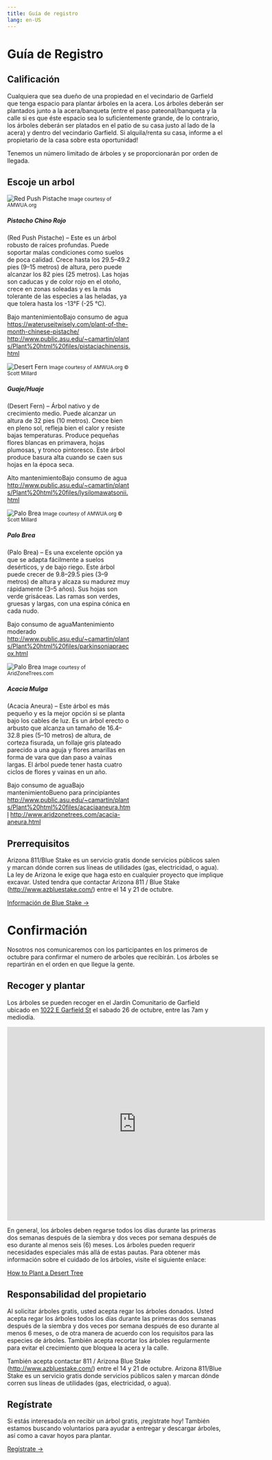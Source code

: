 ```yaml
---
title: Guía de registro
lang: en-US
---
```


# Guía de Registro

<contact/>

## Calificación
Cualquiera que sea dueño de una propiedad en el vecindario de Garfield que tenga espacio para plantar árboles en la acera. Los árboles deberán ser plantados junto a la acera/banqueta (entre el paso pateonal/banqueta y la calle si es que éste espacio sea lo suficientemente grande, de lo contrario, los árboles deberán ser platados en el patio de su casa justo al lado de la acera) y dentro del vecindario Garfield. Si alquila/renta su casa, informe a el propietario de la casa sobre esta oportunidad!

<div class="alert alert-warning">Tenemos un número limitado de árboles y se proporcionarán por orden de llegada.</div>

## Escoje un arbol

<div class="container">
  <div class="row mb-2 mt-2">
    <div class="col-sm mt-2">
      <div class="card" style="width: 18rem;">
        <img src="http://www.amwua.org/plants/pictures/pistacia_chinensis_4.jpg" class="card-img-top" alt="Red Push Pistache">
        <small class="text-muted ml-2">Image courtesy of AMWUA.org</small>
        <div class="card-body">
          <h5 class="card-title">Pistacho Chino Rojo</h5>
          <p class="card-text">
             (Red Push Pistache) – Este es un árbol robusto de raíces profundas. Puede soportar malas condiciones como suelos de poca calidad. Crece hasta los 29.5–49.2 pies (9–15 metros) de altura, pero puede alcanzar los 82 pies (25 metros). Las hojas son caducas y de color rojo en el otoño, crece en zonas soleadas y es la más tolerante de las especies a las heladas, ya que tolera hasta los -13°F (-25 °C).
            <div>
              <span class="badge badge-success m-1">Bajo mantenimiento</span><span class="badge badge-success m-1">Bajo consumo de agua</span>
            </div>
            <a href="https://wateruseitwisely.com/plant-of-the-month-chinese-pistache/" target="_blank">https://wateruseitwisely.com/plant-of-the-month-chinese-pistache/</a>
            <a href="http://www.public.asu.edu/~camartin/plants/Plant%20html%20files/pistaciachinensis.html" target="_blank">http://www.public.asu.edu/~camartin/plants/Plant%20html%20files/pistaciachinensis.html</a>
          </p>
        </div>
      </div>
    </div>
    <div class="col-sm mt-2">
      <div class="card" style="width: 18rem;">
        <img src="http://www.amwua.org/plants/pictures/sm_l_microphylla_v._thornberi_1.jpg" class="card-img-top" alt="Desert Fern">
        <small class="text-muted ml-2">Image courtesy of AMWUA.org © Scott Millard</small>
        <div class="card-body">
          <h5 class="card-title"> Guaje/Huaje </h5>
          <p class="card-text">
           (Desert Fern) – Árbol nativo y de crecimiento medio. Puede alcanzar un altura de 32 pies (10 metros). Crece bien en pleno sol,  refleja bien el calor y resiste bajas temperaturas. Produce pequeñas flores blancas en primavera, hojas plumosas, y tronco  pintoresco. Este árbol produce basura alta cuando se caen sus hojas en la época seca.
            <div>
              <span class="badge badge-danger m-1">Alto mantenimiento</span><span class="badge badge-success m-1">Bajo consumo de agua</span>
            </div>
            <a href="http://www.public.asu.edu/~camartin/plants/Plant%20html%20files/lysilomawatsonii.html" target="_blank">http://www.public.asu.edu/~camartin/plants/Plant%20html%20files/lysilomawatsonii.html</a>
          </p>
        </div>
      </div>
    </div>
    <div class="col-sm mt-2">
      <div class="card" style="width: 18rem;">
        <img src="http://www.amwua.org/plants/pictures/sm_c_praecox_1.jpg" class="card-img-top" alt="Palo Brea">
        <small class="text-muted ml-2">Image courtesy of AMWUA.org © Scott Millard</small>
        <div class="card-body">
          <h5 class="card-title">Palo Brea</h5>
          <p class="card-text">
            (Palo Brea) – Es una excelente opción ya que se adapta fácilmente a suelos desérticos, y de bajo riego. Este árbol puede crecer de 9.8–29.5 pies (3–9 metros) de altura y alcaza su madurez muy rápidamente (3–5 años). Sus hojas son verde grisáceas. Las ramas son verdes, gruesas y largas, con una espina cónica en cada nudo.
            <div>
              <span class="badge badge-success m-1">Bajo consumo de agua</span><span class="badge badge-warning m-1">Mantenimiento moderado</span>
            </div>
            <a href="http://www.public.asu.edu/~camartin/plants/Plant%20html%20files/parkinsoniapraecox.html" target="_blank">http://www.public.asu.edu/~camartin/plants/Plant%20html%20files/parkinsoniapraecox.html</a>
          </p>
        </div>
      </div>
    </div>
    <div class="col-sm mt-2">
      <div class="card" style="width: 18rem;">
        <img src="http://www.aridzonetrees.com/images/dsc00429.jpg?crc=523800267" class="card-img-top" alt="Palo Brea">
        <small class="text-muted ml-2">Image courtesy of AridZoneTrees.com</small>
        <div class="card-body">
          <h5 class="card-title">Acacia Mulga</h5>
          <p class="card-text">
            (Acacia Aneura) – Este árbol es más pequeño y es la mejor opción si se planta bajo los cables de luz. Es un árbol erecto o arbusto que alcanza un tamaño de 16.4–32.8 pies (5–10 metros) de altura, de corteza fisurada, un follaje gris plateado parecido a una aguja y flores amarillas en forma de vara que dan paso a vainas largas. El árbol puede tener hasta cuatro ciclos de flores y vainas en un año.
            <div>
              <span class="badge badge-success m-1">Bajo consumo de agua</span><span class="badge badge-success m-1">Bajo mantenimiento</span><span class="badge badge-success m-1">Bueno para principiantes</span>
            </div>
            <a href="http://www.public.asu.edu/~camartin/plants/Plant%20html%20files/acaciaaneura.html" target="_blank">http://www.public.asu.edu/~camartin/plants/Plant%20html%20files/acaciaaneura.html</a>
            <a href="http://www.aridzonetrees.com/acacia-aneura.html" target="_blank">http://www.aridzonetrees.com/acacia-aneura.html</a>
          </p>
        </div>
      </div>
    </div>

  </div>
</div>

## Prerrequisitos
Arizona 811/Blue Stake es un servicio gratis donde servicios públicos salen y marcan dónde corren sus líneas de utilidades (gas, electricidad, o agua). La ley de Arizona le exige que haga esto en cualquier proyecto que implique excavar. Usted tendra que contactar Arizona 811 / Blue Stake (<http://www.azbluestake.com/>) entre el 14 y 21 de octubre.  

<a href='/bluestake.html' class='button'>Información de Blue Stake →</a>

# Confirmación
Nosotros nos comunicaremos con los participantes en los primeros de octubre para confirmar el numero de arboles que recibirán. Los árboles se repartirán en el orden en que llegue la gente.  

## Recoger y plantar
Los árboles se pueden recoger en el Jardín Comunitario de Garfield ubicado en [1022 E Garfield St](https://goo.gl/maps/GPhamjwMag4xHzJ38)  el sabado 26 de octubre, entre las 7am y mediodía.

<iframe src="https://www.google.com/maps/embed?pb=!1m18!1m12!1m3!1d416.0840550166744!2d-112.06033062160766!3d33.4578395525165!2m3!1f0!2f0!3f0!3m2!1i1024!2i768!4f13.1!3m3!1m2!1s0x872b13e4c4ee41c1%3A0x8618ef33b7b18eef!2sGarfield+Community+Garden!5e0!3m2!1sen!2sus!4v1566150316405!5m2!1sen!2sus" width="600" height="450" frameborder="0" style="border:0" allowfullscreen></iframe>

En general, los árboles deben regarse todos los días durante las primeras dos semanas después de la siembra y dos veces por semana después de eso durante al menos seis (6) meses. Los árboles pueden requerir necesidades especiales más allá de estas pautas. Para obtener más información sobre el cuidado de los árboles, visite el siguiente enlace:

[How to Plant a Desert Tree](https://www.desertharvesters.org/native-tree-information/how-to-plant-a-desert-tree/)

## Responsabilidad del propietario
Al solicitar árboles gratis, usted acepta regar los árboles donados. Usted acepta regar los árboles todos los días durante las primeras dos semanas después de la siembra y dos veces por semana después de eso durante al menos 6 meses, o de otra manera de acuerdo con los requisitos para las especies de árboles. También acepta recortar los árboles regularmente para evitar el crecimiento que bloquea la acera y la calle.

También acepta contactar 811 / Arizona Blue Stake (<http://www.azbluestake.com/>) entre el 14 y 21 de octubre.  Arizona 811/Blue Stake es un servicio gratis donde servicios públicos salen y marcan dónde corren sus líneas de utilidades (gas, electricidad, o agua).

## Regístrate
Si estás interesado/a en recibir un árbol gratis, ¡regístrate hoy! También estamos buscando voluntarios para ayudar a entregar y descargar árboles, así como a cavar hoyos para plantar.

<a href='https://docs.google.com/forms/d/e/1FAIpQLSdALXomGNphDKETxHzmwJW6RSXbVLZv_g4VCPu2Bc3aadtKDA/viewform' target='_blank' class='button'>Regístrate →</a>
<Footer/>
<style lang='stylus'>
.button 
    display: inline-block
    font-size: 1.2rem
    color: #fff
    background-color: #3eaf7c
    padding: 0.8rem 1.6rem
    border-radius: 4px
    transition: background-color 0.1s ease
    box-sizing: border-box
    border-bottom: 1px solid #389d70
.button:hover
  text-decoration: none
  background-color: #4abf8a
  color: #fff
</style>